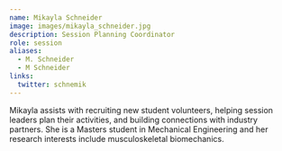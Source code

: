 ```yaml
---
name: Mikayla Schneider
image: images/mikayla_schneider.jpg
description: Session Planning Coordinator
role: session
aliases:
  - M. Schneider
  - M Schneider
links:
  twitter: schnemik
---
```


Mikayla assists with recruiting new student volunteers, helping session leaders plan their activities, and building connections with industry partners. She is a Masters student in Mechanical Engineering and her research interests include musculoskeletal 
biomechanics.